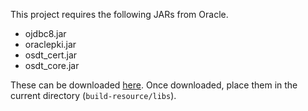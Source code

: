 This project requires the following JARs from Oracle. 
* ojdbc8.jar
* oraclepki.jar
* osdt_cert.jar
* osdt_core.jar

These can be downloaded [here](https://www.oracle.com/technetwork/database/application-development/jdbc/downloads/index.html). Once downloaded, place them in the current directory (`build-resource/libs`).

